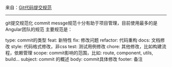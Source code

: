 来自：[Git代码提交规范](https://www.cnblogs.com/changchangchang/p/12369839.html)



---



git提交规范化
 commit messge规范十分有助于项目管理，目前使用最多的是Angular团队的规范
 主要规范是：

type: commit的类型
 feat: 新特性
 fix: 修改问题
 refactor: 代码重构
 docs: 文档修改
 style: 代码格式修改，非css
 test: 测试用例修改
 chore: 其他修改，比如构建流程，依赖管理
 scope: commit影响的范围，比如: route, component, utils, build...
 subject: commit 的概述
 body: commit具体修改
 footer: 备注